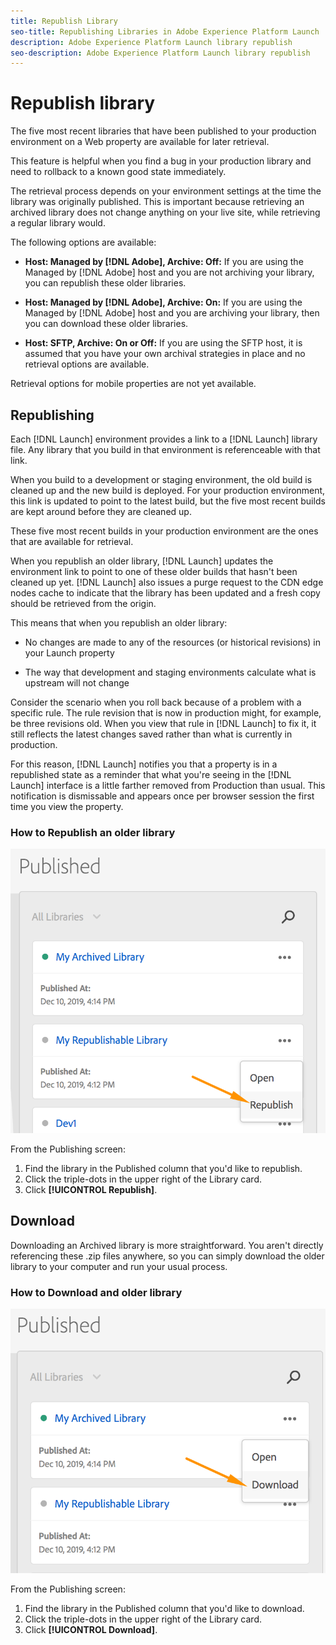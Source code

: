 ```yaml
---
title: Republish Library
seo-title: Republishing Libraries in Adobe Experience Platform Launch
description: Adobe Experience Platform Launch library republish
seo-description: Adobe Experience Platform Launch library republish
---
```


# Republish library

The five most recent libraries that have been published to your production environment on a Web property are available for later retrieval.  

This feature is helpful when you find a bug in your production library and need to rollback to a known good state immediately.

The retrieval process depends on your environment settings at the time the library was originally published. This is important because retrieving an archived library does not change anything on your live site, while retrieving a regular library would.

The following options are available:

* **Host: Managed by [!DNL Adobe], Archive: Off:** If you are using the Managed by [!DNL Adobe] host and you are not archiving your library, you can republish these older libraries.

* **Host: Managed by [!DNL Adobe], Archive: On:** If you are using the Managed by [!DNL Adobe] host and you are archiving your library, then you can download these older libraries.

* **Host: SFTP, Archive: On or Off:** If you are using the SFTP host, it is assumed that you have your own archival strategies in place and no retrieval options are available.

Retrieval options for mobile properties are not yet available.

## Republishing

Each [!DNL Launch] environment provides a link to a [!DNL Launch] library file. Any library that you build in that environment is referenceable with that link.

When you build to a development or staging environment, the old build is cleaned up and the new build is deployed. For your production environment, this link is updated to point to the latest build, but the five most recent builds are kept around before they are cleaned up.

These five most recent builds in your production environment are the ones that are available for retrieval.

When you republish an older library, [!DNL Launch] updates the environment link to point to one of these older builds that hasn't been cleaned up yet.  [!DNL Launch] also issues a purge request to the CDN edge nodes cache to indicate that the library has been updated and a fresh copy should be retrieved from the origin.

This means that when you republish an older library:

* No changes are made to any of the resources (or historical revisions) in your Launch property

* The way that development and staging environments calculate what is upstream will not change

Consider the scenario when you roll back because of a problem with a specific rule. The rule revision that is now in production might, for example, be three revisions old.  When you view that rule in [!DNL Launch] to fix it, it still reflects the latest changes saved rather than what is currently in production.

For this reason, [!DNL Launch] notifies you that a property is in a republished state as a reminder that what you're seeing in the [!DNL Launch] interface is a little farther removed from Production than usual.  This notification is dismissable and appears once per browser session the first time you view the property.

### How to Republish an older library

![Republish a library](assets/retrieve_republish.png)

From the Publishing screen:

1. Find the library in the Published column that you'd like to republish.
2. Click the triple-dots in the upper right of the Library card.
3. Click **[!UICONTROL Republish]**.

## Download

Downloading an Archived library is more straightforward.  You aren't directly referencing these .zip files anywhere, so you can simply download the older library to your computer and run your usual process.

### How to Download and older library

![Download a library](assets/retrieve_download.png)

From the Publishing screen:

1. Find the library in the Published column that you'd like to download.
2. Click the triple-dots in the upper right of the Library card.
3. Click **[!UICONTROL Download]**.